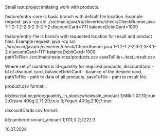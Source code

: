 Small test project imitating work with products. 

feature/entry-core is basic branch with default file location.
Example request: java -cp src ./src/main/java/ru/clevertec/check/CheckRunner.java 1-1 2-1 2-2 3-2 3-3 1-2 discountCard=1111 balanceDebitCard=1000

feature/entry-file is branch with requested location for result and product files.
Example request: java -cp src ./src/main/java/ru/clevertec/check/CheckRunner.java 1-1 2-1 2-2 3-2 3-3 1-2 discountCard=1111 balanceDebitCard=1000 pathToFile=./src/main/resources/products.csv saveToFile=./test_result.csv

Where set of numbers is id-quantity for required products, discountCard - id of discount card, balanceDebitCard - balance of the desired card, pathToFile - path to data of all products, saveToFile - path to result file.

product.csv format:

id;description;price;quantity_in_stock;wholesale_product
1;Milk;1.07;10;true
2;Cream 400g;2.71;20;true
3;Yogurt 400g;2.10;7;true

discountCards.csv format:

id;number;discount_amount
1;1111;3
2;2222;3

10.07.2024
